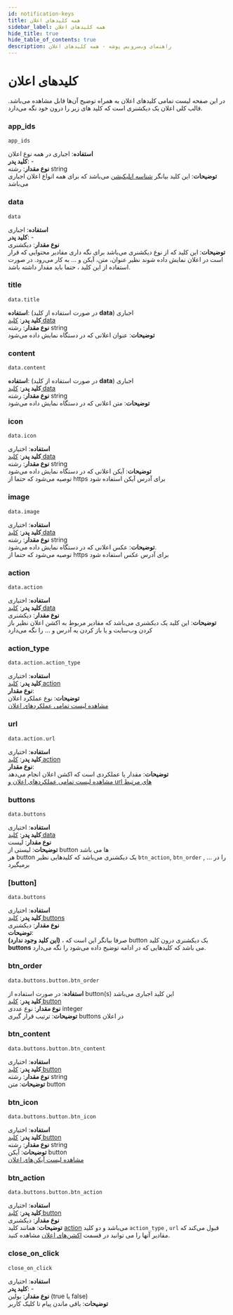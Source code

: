 ```yaml
---
id: notification-keys
title: همه کلید‌های اعلان
sidebar_label: همه کلید‌های اعلان
hide_title: true
hide_table_of_contents: true
description: راهنمای وب‌سرویس پوشه - همه کلید‌های اعلان
---
```



# کلید‌های اعلان

در این صفحه لیست تمامی کلید‌های اعلان به همراه توضیح آن‌ها قابل مشاهده می‌باشد.
قالب کلی اعلان یک دیکشنری است که کلید های زیر را درون خود نگه می‌دارد.

### **app_ids**

`app_ids`

**استفاده**: اجباری در همه نوع اعلان    
**کلید پدر**: -     
**نوع مقدار**: رشته string  
**توضیحات**:
این کلید بیانگر [شناسه اپلیکیشن](/docs/web-api/get-app-id) می‌باشد که برای همه انواع اعلان اجباری می‌باشد

### **data**

`data`

**استفاده**: اجباری   
**کلید پدر**: -     
**نوع مقدار**: دیکشنری    
**توضیحات**:
این کلید که از نوع دیکشنری می‌باشد برای نگه داری مقادیر محتوایی که قرار است در اعلان نمایش داده شوند نظیر عنوان، متن، آیکن و ... به کار می‌رود.
در صورت استفاده از این کلید ، حتما باید مقدار داشته باشد.

### **title**

`data.title`

**استفاده**:  (در صورت استفاده از کلید **data**) اجباری     
**کلید پدر**: [کلید data](/docs/web-api/notification-keys#data)   
**نوع مقدار**: رشته string    
**توضیحات**:
عنوان اعلانی که در دستگاه نمایش داده می‌شود

### **content**

`data.content`

**استفاده**:  (در صورت استفاده از کلید **data**) اجباری     
**کلید پدر**: [کلید data](/docs/web-api/notification-keys#data)   
**نوع مقدار**: رشته string    
**توضیحات**:
متن اعلانی که در دستگاه نمایش داده می‌شود

### **icon**

`data.icon`

**استفاده**:  اختیاری   
**کلید پدر**: [کلید data](/docs/web-api/notification-keys#data)   
**نوع مقدار**: رشته string    
**توضیحات**:
آیکن اعلانی که در دستگاه نمایش داده می‌شود   
توصیه می‌شود که حتما از https برای آدرس آیکن استفاده شود

### **image**

`data.image`

**استفاده**:  اختیاری   
**کلید پدر**: [کلید data](/docs/web-api/notification-keys#data)   
**نوع مقدار**: رشته string    
**توضیحات**:
عکس اعلانی که در دستگاه نمایش داده می‌شود.   
توصیه می‌شود که حتما از https برای آدرس عکس استفاده شود

### **action**

`data.action`

**استفاده**:  اختیاری   
**کلید پدر**: [کلید data](/docs/web-api/notification-keys#data)   
**نوع مقدار**:  دیکشنری      
**توضیحات**:
این کلید یک دیکشنری می‌باشد که مقادیر مربوط به اکشن اعلان نظیر باز کردن وب‌سایت و یا باز کردن یه آدرس و ... را نگه می‌دارد



### **action_type**

`data.action.action_type`

**استفاده**:  اختیاری   
**کلید پدر**: [کلید action](/docs/web-api/notification-keys#action)   
**نوع مقدار**:         
**توضیحات**: نوع عملکرد اعلان   
[مشاهده لیست تمامی عملکرد‌های اعلان](/docs/web-api/notification-actions)

### **url**

`data.action.url`

**استفاده**:  اختیاری   
**کلید پدر**: [کلید action](/docs/web-api/notification-keys#action)   
**نوع مقدار**:         
**توضیحات**: مقدار یا عملکردی است که اکشن اعلان انجام می‌دهد   
[مشاهده لیست تمامی عملکرد‌های اعلان و url های مرتبط](/docs/web-api/notification-actions)



### **buttons**

`data.buttons`

**استفاده**:  اختیاری   
**کلید پدر**: [کلید data](/docs/web-api/notification-keys#data)   
**نوع مقدار**: لیست     
**توضیحات**: لیستی از button ها می باشد     
هر button یک دیکشنری می‌باشد که کلید‌هایی نظیر `btn_action`, `btn_order` , ... را در برمیگیرد

### [button]

`data.buttons`

**استفاده**:  اختیاری   
**کلید پدر**: [کلید buttons](/docs/web-api/notification-keys#buttons)   
**نوع مقدار**: دیکشنری     
**توضیحات**:    
**(این کلید وجود ندارد)** ، صرفا بیانگر این است که button یک دیکشنری درون کلید **buttons** می باشد که کلیدهایی  که در ادامه توضیح داده می‌شود را نگه می‌دارد.

### **btn_order**

`data.buttons.button.btn_order`

**استفاده**:  در صورت استفاده از button(s) این کلید اجباری می‌باشد   
**کلید پدر**: [کلید button](/docs/web-api/notification-keys#button)   
**نوع مقدار**: نوع عددی integer     
**توضیحات**:
ترتیب قرار گیری buttons در اعلان

### **btn_content**

`data.buttons.button.btn_content`

**استفاده**:  اختیاری   
**کلید پدر**: [کلید button](/docs/web-api/notification-keys#button)   
**نوع مقدار**: رشته string     
**توضیحات**:
متن button

### **btn_icon**

`data.buttons.button.btn_icon`

**استفاده**:  اختیاری   
**کلید پدر**: [کلید button](/docs/web-api/notification-keys#button)   
**نوع مقدار**: رشته string     
**توضیحات**:
آیکن button     
[مشاهده لیست آیکن‌های اعلان](/docs/web-api/notification-icons)

### **btn_action**

`data.buttons.button.btn_action`

**استفاده**:  اختیاری   
**کلید پدر**: [کلید button](/docs/web-api/notification-keys#button)   
**نوع مقدار**: دیکشنری     
**توضیحات**:
همانند کلید [action](/docs/web-api/notification-keys#action) می‌باشد و دو کلید `action_type` , `url` قبول می‌کند که مقادیر آنها را می توانید
در قسمت [اکشن‌های اعلان](/docs/web-api/notification-actions) مشاهده کنید.

### **close_on_click**

`close_on_click`

**استفاده**:  اختیاری   
**کلید پدر**: -     
**نوع مقدار**: بولین (true یا false)    
**توضیحات**:
باقی ماندن پیام تا کلیک کاربر	

